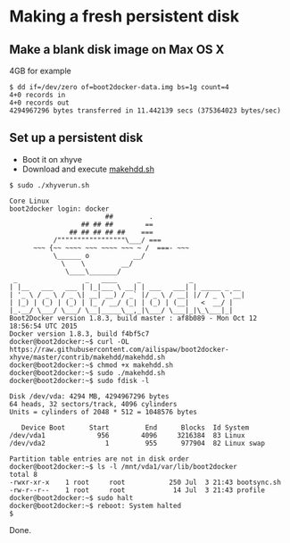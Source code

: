 # Making a fresh persistent disk

## Make a blank disk image on Max OS X

4GB for example

```
$ dd if=/dev/zero of=boot2docker-data.img bs=1g count=4
4+0 records in
4+0 records out
4294967296 bytes transferred in 11.442139 secs (375364023 bytes/sec)
```

## Set up a persistent disk

- Boot it on xhyve
- Download and execute [makehdd.sh](https://github.com/ailispaw/boot2docker-xhyve/blob/master/contrib/makehdd/makehdd.sh)

```
$ sudo ./xhyverun.sh

Core Linux
boot2docker login: docker
                        ##         .
                  ## ## ##        ==
               ## ## ## ## ##    ===
           /"""""""""""""""""\___/ ===
      ~~~ {~~ ~~~~ ~~~ ~~~~ ~~~ ~ /  ===- ~~~
           \______ o           __/
             \    \         __/
              \____\_______/
 _                 _   ____     _            _
| |__   ___   ___ | |_|___ \ __| | ___   ___| | _____ _ __
| '_ \ / _ \ / _ \| __| __) / _` |/ _ \ / __| |/ / _ \ '__|
| |_) | (_) | (_) | |_ / __/ (_| | (_) | (__|   <  __/ |
|_.__/ \___/ \___/ \__|_____\__,_|\___/ \___|_|\_\___|_|
Boot2Docker version 1.8.3, build master : af8b089 - Mon Oct 12 18:56:54 UTC 2015
Docker version 1.8.3, build f4bf5c7
docker@boot2docker:~$ curl -OL https://raw.githubusercontent.com/ailispaw/boot2docker-xhyve/master/contrib/makehdd/makehdd.sh
docker@boot2docker:~$ chmod +x makehdd.sh
docker@boot2docker:~$ sudo ./makehdd.sh
docker@boot2docker:~$ sudo fdisk -l

Disk /dev/vda: 4294 MB, 4294967296 bytes
64 heads, 32 sectors/track, 4096 cylinders
Units = cylinders of 2048 * 512 = 1048576 bytes

   Device Boot      Start         End      Blocks  Id System
/dev/vda1             956        4096     3216384  83 Linux
/dev/vda2               1         955      977904  82 Linux swap

Partition table entries are not in disk order
docker@boot2docker:~$ ls -l /mnt/vda1/var/lib/boot2docker
total 8
-rwxr-xr-x    1 root     root           250 Jul  3 21:43 bootsync.sh
-rw-r--r--    1 root     root            14 Jul  3 21:43 profile
docker@boot2docker:~$ sudo halt
docker@boot2docker:~$ reboot: System halted
$ 
```

Done.
